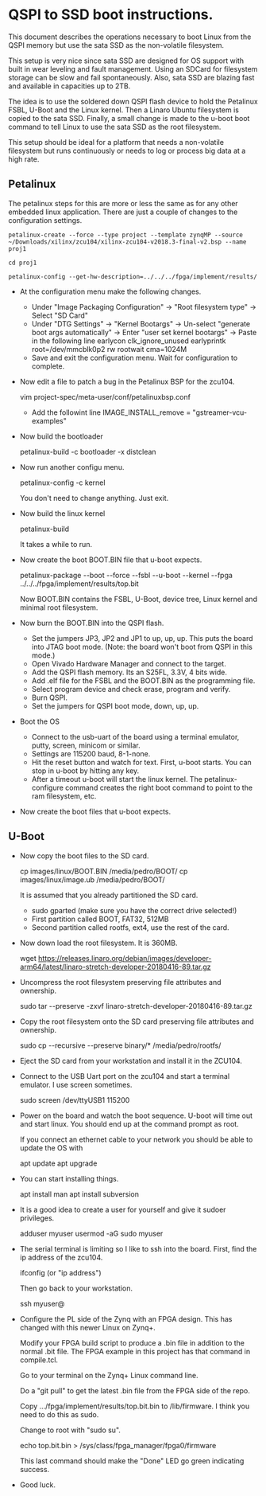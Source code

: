 # QSPI to SSD boot instructions.
This document describes the operations necessary to boot Linux from the QSPI memory but use the sata SSD as the non-volatile filesystem.

This setup is very nice since sata SSD are designed for OS support with built in wear leveling and fault management.  Using an SDCard for filesystem storage can be slow and fail spontaneously. Also, sata SSD are blazing fast and available in capacities up to 2TB. 

The idea is to use the soldered down QSPI flash device to hold the Petalinux FSBL, U-Boot and the Linux kernel. Then a Linaro Ubuntu filesystem is copied to the sata SSD. Finally, a small change is made to the u-boot boot command to tell Linux to use the sata SSD as the root filesystem.  

This setup should be ideal for a platform that needs a non-volatile filesystem but runs continuously or needs to log or process big data at a high rate.

## Petalinux

The petalinux steps for this are more or less the same as for any other embedded linux application. There are just a couple of changes to the configuration settings.






    petalinux-create --force --type project --template zynqMP --source ~/Downloads/xilinx/zcu104/xilinx-zcu104-v2018.3-final-v2.bsp --name proj1

    cd proj1

    petalinux-config --get-hw-description=../../../fpga/implement/results/

- At the configuration menu make the following changes.

    * Under "Image Packaging Configuration" -> 
        "Root filesystem type" -> 
        Select "SD Card"
    * Under "DTG Settings" -> 
        "Kernel Bootargs" -> 
        Un-select "generate boot args automatically" -> 
        Enter "user set kernel bootargs" -> Paste in the following line
            earlycon clk_ignore_unused earlyprintk root=/dev/mmcblk0p2 rw rootwait cma=1024M
    * Save and exit the configuration menu. Wait for configuration to complete.

- Now edit a file to patch a bug in the Petalinux BSP for the zcu104.

    vim project-spec/meta-user/conf/petalinuxbsp.conf

    * Add the followint line
        IMAGE_INSTALL_remove = "gstreamer-vcu-examples"

- Now build the bootloader

    petalinux-build -c bootloader -x distclean

- Now run another configu menu.

    petalinux-config -c kernel
    
    You don't need to change anything. Just exit.

- Now build the linux kernel

    petalinux-build

    It takes a while to run.

- Now create the boot BOOT.BIN file that u-boot expects. 

    petalinux-package --boot --force --fsbl --u-boot --kernel --fpga ../../../fpga/implement/results/top.bit

    Now BOOT.BIN contains the FSBL, U-Boot, device tree, Linux kernel and minimal root filesystem.

- Now burn the BOOT.BIN into the QSPI flash. 
    - Set the jumpers JP3, JP2 and JP1 to up, up, up. This puts the board into JTAG boot mode. (Note: the board won't boot from QSPI in this mode.)
    - Open Vivado Hardware Manager and connect to the target.
    - Add the QSPI flash memory. Its an S25FL, 3.3V, 4 bits wide.
    - Add .elf file for the FSBL and the BOOT.BIN as the programming file.
    - Select program device and check erase, program and verify.
    - Burn QSPI.
    - Set the jumpers for QSPI boot mode, down, up, up.

- Boot the OS
    - Connect to the usb-uart of the board using a terminal emulator, putty, screen, minicom or similar.
    - Settings are 115200 baud, 8-1-none.
    - Hit the reset button and watch for text. First, u-boot starts. You can stop in u-boot by hitting any key.
    - After a timeout u-boot will start the linux kernel.  The petalinux-configure command creates the right boot command to 
      point to the ram filesystem, etc.
- Now create the boot files that u-boot expects. 





## U-Boot 

















- Now copy the boot files to the SD card.

    cp images/linux/BOOT.BIN /media/pedro/BOOT/
    cp images/linux/image.ub /media/pedro/BOOT/

    It is assumed that you already partitioned the SD card. 
    - sudo gparted  (make sure you have the correct drive selected!)
    - First partition called BOOT, FAT32, 512MB
    - Second partition called rootfs, ext4, use the rest of the card.

- Now down load the root filesystem. It is 360MB.

    wget https://releases.linaro.org/debian/images/developer-arm64/latest/linaro-stretch-developer-20180416-89.tar.gz

- Uncompress the root filesystem preserving file attributes and ownership.

    sudo tar --preserve -zxvf linaro-stretch-developer-20180416-89.tar.gz

- Copy the root filesystem onto the SD card preserving file attributes and ownership.

    sudo cp --recursive --preserve binary/* /media/pedro/rootfs/


- Eject the SD card from your workstation and install it in the ZCU104.

- Connect to the USB Uart port on the zcu104 and start a terminal emulator. I use screen sometimes.

    sudo screen /dev/ttyUSB1 115200

- Power on the board and watch the boot sequence. U-boot will time out and start linux. You should end up at the command prompt as root.

    If you connect an ethernet cable to your network you should be able to update the OS with

    apt update
    apt upgrade

- You can start installing things.

    apt install man
    apt install subversion

- It is a good idea to create a user for yourself and give it sudoer privileges.

    adduser myuser
    usermod -aG sudo myuser

- The serial  terminal is limiting so I like to ssh into the board. First, find the ip address of the zcu104.

    ifconfig (or "ip address")

    Then go back to your workstation.

    ssh myuser@<ip address> 

- Configure the PL side of the Zynq with an FPGA design. This has changed with this newer Linux on Zynq+.

    Modify your FPGA build script to produce a .bin file in addition to the normal .bit file. The FPGA example in this project has that command in compile.tcl.
    
    Go to your terminal on the Zynq+ Linux command line.

    Do a "git pull" to get the latest .bin file from the FPGA side of the repo.

    Copy .../fpga/implement/results/top.bit.bin to /lib/firmware. I think you need to do this as sudo.

    Change to root with "sudo su".

    echo top.bit.bin > /sys/class/fpga_manager/fpga0/firmware

    This last command should make the "Done" LED go green indicating success.

- Good luck.

    

